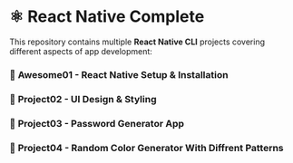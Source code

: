 # ⚛️ React Native Complete  

This repository contains multiple **React Native CLI** projects covering different aspects of app development:  

### 🚀 **Awesome01 - React Native Setup & Installation**  

### 🎨 **Project02 - UI Design & Styling**  

### 🔐 **Project03 - Password Generator App**  

### 🤖 **Project04 - Random Color Generator With Diffrent Patterns**  
